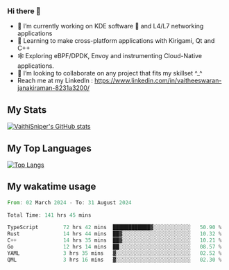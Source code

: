### Hi there 👋

- 🔭 I’m currently working on KDE software 💓 and L4/L7 networking applications 
- 📖 Learning to make cross-platform applications with Kirigami, Qt and C++
- 🕸️ Exploring eBPF/DPDK, Envoy and instrumenting Cloud-Native applications. 
- 👯 I’m looking to collaborate on any project that fits my skillset ^_^
- Reach me at my LinkedIn : https://www.linkedin.com/in/vaitheeswaran-janakiraman-8231a3200/

## My Stats
[![VaithiSniper's GitHub stats](https://github-readme-stats.vercel.app/api?username=VaithiSniper&hide=stars&theme=radical)](https://github.com/anuraghazra/github-readme-stats)

## My Top Languages

[![Top Langs](https://github-readme-stats.vercel.app/api/top-langs/?username=VaithiSniper&layout=compact)](https://github.com/anuraghazra/github-readme-stats)

## My wakatime usage

<!--START_SECTION:waka-->

```rust
From: 02 March 2024 - To: 31 August 2024

Total Time: 141 hrs 45 mins

TypeScript        72 hrs 42 mins  ████████████▓░░░░░░░░░░░░   50.90 %
Rust              14 hrs 44 mins  ██▓░░░░░░░░░░░░░░░░░░░░░░   10.32 %
C++               14 hrs 35 mins  ██▓░░░░░░░░░░░░░░░░░░░░░░   10.21 %
Go                12 hrs 14 mins  ██░░░░░░░░░░░░░░░░░░░░░░░   08.57 %
YAML              3 hrs 35 mins   ▓░░░░░░░░░░░░░░░░░░░░░░░░   02.52 %
QML               3 hrs 16 mins   ▓░░░░░░░░░░░░░░░░░░░░░░░░   02.30 %
```

<!--END_SECTION:waka-->
